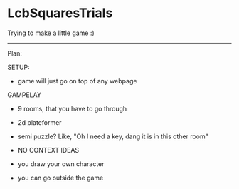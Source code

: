 # LcbSquaresTrials
Trying to make a little game :)




--------------------------------

Plan:

SETUP:
- game will just go on top of any webpage


GAMPELAY


- 9 rooms, that you have to go through
- 2d plateformer
- semi puzzle? Like, "Oh I need a key, dang it is in this other room"



- NO CONTEXT IDEAS
- you draw your own character
- you can go outside the game
